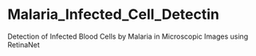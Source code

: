# Malaria_Infected_Cell_Detectin
Detection of Infected Blood Cells by Malaria in Microscopic Images using RetinaNet
